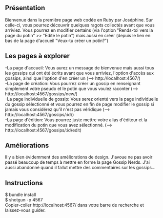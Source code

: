 ## Présentation 
Bienvenue dans la première page web codée en Ruby par Joséphine. Sur celle-ci, vous pourrez découvrir quelques ragots collectés avant que vous arriviez. Vous pourrez en modifier certains (via l'option "Rends-toi vers la page du potin" >> "Edite le potin") mais aussi en créer (depuis le lien en bas de la page d'accueil "Veux-tu créer un potin?")

## Les pages à explorer
-La page d'accueil: Vous aurez un message de bienvenue mais aussi tous les gossips qui ont été écrits avant que vous arriviez, l'option d'accès aux gossips, ainsi que l'option d'en créer un (--> http://localhost:4567/)<br/>
-La page de création: Vous pourrez créer un gossip en renseignant simplement votre pseudo et le potin que vous voulez raconter (--> http://localhost:4567/gossips/new/)<br/>
-La page individuelle de gossip: Vous serez orienté vers la page individuelle du gossip sélectionné et vous pourrez en fin de page modifier le gossip si jamais vous considérez qu'il n'est pas véridique (--> http://localhost:4567/gossips/:id/)<br/>
-La page d'édition: Vous pourrez juste mettre votre alias d'éditeur et la modification du potin que vous avez sélectionné. (--> http://localhost:4567/gossips/:id/edit)

## Améliorations
Il y a bien évidemment des améliorations de design. J'avoue ne pas avoir passé beaucoup de temps à mettre en forme la page Gossip Nerds. J'ai aussi abandonné quand il fallut mettre des commentaires sur les gossips...

## Instructions
$ bundle install <br/>
$ shotgun -p 4567 <br/>
Copier-coller http://localhost:4567/ dans votre barre de recherche et laissez-vous guider.
